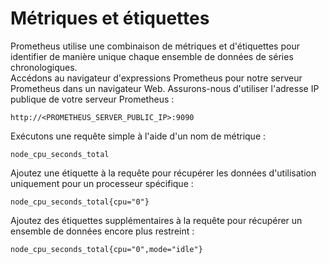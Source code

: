 # Métriques et étiquettes

Prometheus utilise une combinaison de métriques et d'étiquettes pour identifier de manière unique chaque ensemble de données de séries chronologiques.
<br>
Accédons au navigateur d'expressions Prometheus pour notre serveur Prometheus dans un navigateur Web. Assurons-nous d'utiliser l'adresse IP publique de votre serveur Prometheus :
```
http://<PROMETHEUS_SERVER_PUBLIC_IP>:9090
```

Exécutons une requête simple à l'aide d'un nom de métrique :
```
node_cpu_seconds_total
```

Ajoutez une étiquette à la requête pour récupérer les données d'utilisation uniquement pour un processeur spécifique :
```
node_cpu_seconds_total{cpu="0"}
```

Ajoutez des étiquettes supplémentaires à la requête pour récupérer un ensemble de données encore plus restreint :
```
node_cpu_seconds_total{cpu="0",mode="idle"}
```